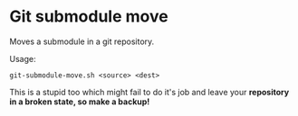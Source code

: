 Git submodule move
==================

Moves a submodule in a git repository.

Usage:

    git-submodule-move.sh <source> <dest>

This is a stupid too which might fail to do it's job and leave your **repository in a broken state, so make a backup!**

